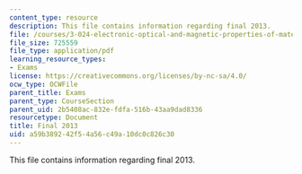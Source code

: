 ```yaml
---
content_type: resource
description: This file contains information regarding final 2013.
file: /courses/3-024-electronic-optical-and-magnetic-properties-of-materials-spring-2013/a59b389242f54a56c49a10dc0c826c30_MIT3_024S13_final2013.pdf
file_size: 725559
file_type: application/pdf
learning_resource_types:
- Exams
license: https://creativecommons.org/licenses/by-nc-sa/4.0/
ocw_type: OCWFile
parent_title: Exams
parent_type: CourseSection
parent_uid: 2b5408ac-832e-fdfa-516b-43aa9dad8336
resourcetype: Document
title: Final 2013
uid: a59b3892-42f5-4a56-c49a-10dc0c826c30
---
```

This file contains information regarding final 2013.